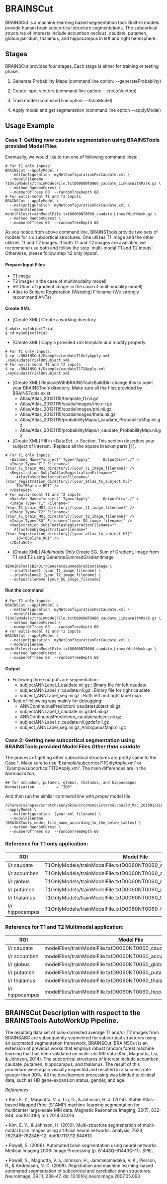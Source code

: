 # BRAINSCut
BRAINSCut is a machine-learning based segmentation tool.
Built-in models provide human brain subcortical structure segmentations.
The subcortical structures of interests include accumben necleus, caudate,
putamen, globus pallidum, thalamus, and hippocampus in left and right hemisphere.

## Stages
BRAINSCut provides four stages. Each stage is either for training or testing phase.

1. Generate Probability Maps (command line option: --generateProbability)

2. Create input vectors (command line option: --createVectors)

3. Train model (command line option: --trainModel)

4. Apply model and get segmentation (command line option --applyModel)

## Usage Example

### Case 1: Getting new caudate segmentation using BRAINSTools provided Model Files
Eventually, we would like to run one of following command lines:
```
# For T1 only inputs:
BRAINSCut --applyModel \
  --netConfiguration  myNetConfigurationForCaudate.xml \
  --modelFilename  T1OnlyModels/trainModelFile.txtD0060NT0060_caudate_LinearWithMask.gz \
  --method RandomForest \
  --numberOfTrees 60  --randomTreeDepth 60
# For multi-modal T1 and T2 inputs
BRAINSCut --applyModel \
  --netConfiguration  myNetConfigurationForCaudate.xml \
  --modelFilename  modelFiles/trainModelFile.txtD0060NT0060_caudate_LinearWithMask.gz \
  --method RandomForest \
  --numberOfTrees 60  --randomTreeDepth 60
```
As you notice from above command line, BRAINSTools provide two sets of models
for six subcortical structures.
One utlizes T1 image and the other utilizes T1 and T2 images.
If both T1 and T2 images are available, we recommend use both and follow the step
'multi-modal T1 and T2 inputs'. Otherwise, please follow step 't2 only inputs'.

#### Prepare Input Files
  * T1 image
  * T2 image (in the case of multimodality model)
  * SG (Sum of gradient image: in the case of multimodality model)
  * Atlas to Subject Registration (Warping) Filename (We strongly recommend ANTs)
#### Create XML
  * [Create XML] Create a working directory
  ```
  $ mkdir mySubjectTrial
  $ cd mySubjectTrial
  ```
  * [Create XML] Copy a provided xml template and modify properly.
  ```
  # For T1 only inputs:
  $ cp ./BRAINSCut/Example/caudateT1OnlyApply.xml ./myCaudateTrialOnSubject.xml
  # For multi-modal T1 and T2 inputs
  $ cp ./BRAINSCut/Example/caudateT1T2Apply.xml ./myCaudateTrialOnSubject.xml
  ```
  * [Create XML] ReplaceWithBRAINSToolsBuildDir: change this to point your BRAINSTools directory.
  Make sure all the files provided by BRAINSTools exist:
    * Atlas/Atlas_20131115/template_t1.nii.gz
    * Atlas/Atlas_20131115/spatialImages/rho.nii.gz
    * Atlas/Atlas_20131115/spatialImages/phi.nii.gz
    * Atlas/Atlas_20131115/spatialImages/theta.nii.gz
    * Atlas/Atlas_20131115/probabilityMaps/l_caudate_ProbabilityMap.nii.gz
    * Atlas/Atlas_20131115/probabilityMaps/r_caudate_ProbabilityMap.nii.gz
  * [Create XML] Fill in \<DataSet...\> Section.
  This section describes your subject of interest. (Replace all the square bracket parts [] ).

  ```
  # For T1 only inputs:
    <DataSet Name="subject" Type="Apply"      OutputDir="./" >
    <Image Type="T1" Filename="[Your_T1_brain_MRI_directory]/[your_T1_image_filename]" />
    <Registration SubjToAtlasRegistrationFilename=""
       AtlasToSubjRegistrationFilename="[Your_registration_directory]/[your_atlas_to_subject.h5]"
       ID="BSpline_ROI" />
    </DataSet>
  # For multi-modal T1 and T2 inputs
    <DataSet Name="subject" Type="Apply"      OutputDir="./" >
    <Image Type="T1" Filename="[Your_T1_brain_MRI_directory]/[your_t1_image_filename]" />
    <Image Type="T2" Filename="[Your_T1_brain_MRI_directory]/[your_t2_image_filename]" />
    <Image Type="SG" Filename="[your_SG_image_filename]" />
    <Registration SubjToAtlasRegistrationFilename=""
      AtlasToSubjRegistrationFilename="[Your_Registration_directory]/[your_atlas_to_subject.h5]"
       ID="BSpline_ROI" />
    </DataSet>
  ```
  
  * [Create XML] *Multimodal Only* Create SG, Sum of Gradient, Image from T1 and T2 using GenerateSummedGradientImage
  ```
  $BRAINSToolsBinDir/GenerateSummedGradientImage \
    --inputVolume1 [your_T1_image_filename] \
    --inputVolume2 [your_T2_image_filename] \
    --outputFileName [your_SG_image_filename]
  ```
#### Run the command
```
# For T1 only inputs:
BRAINSCut --applyModel \
  --netConfiguration  myNetConfigurationForCaudate.xml \
  --modelFilename  T1OnlyModels/trainModelFile.txtD0060NT0060_caudate_LinearWithMask.gz \
  --method RandomForest \
  --numberOfTrees 60  --randomTreeDepth 60
# For multi-modal T1 and T2 inputs
BRAINSCut --applyModel \
  --netConfiguration  myNetConfigurationForCaudate.xml \
  --modelFilename  modelFiles/trainModelFile.txtD0060NT0060_caudate_LinearWithMask.gz \
  --method RandomForest \
  --numberOfTrees 60  --randomTreeDepth 60
```
#### Output
  * Following three outputs are segmentation:
    * subjectANNLabel_l_caudate.nii.gz : Binary file for left caudate
    * subjectANNLabel_r_caudate.nii.gz : Binary file for right caudate
    * subject_ANNLabel_seg.nii.gz : Both left and right label map
  * Rest of following was mainly for debugging:
    * ANNContinuousPredictionl_caudatesubject.nii.gz
    * subjectANNLabel_l_caudate.nii.gzdef.nii.gz
    * ANNContinuousPredictionr_caudatesubject.nii.gz
    * subjectANNLabel_r_caudate.nii.gzdef.nii.gz
    * subject_ANNLabel_seg.nii.gz_AmbiguousMap.nii.gz

### Case 2: Getting new subcortical segmentation using BRAINSTools provided Model Files *Other than caudate*
The process of getting other subcortical structures are pretty same to the Case 1. 
Make sure to use 'Example/subcorticalT1OnlyApply.xml' or  'Example/subcorticalT1T2Apply.xml'. 
The main differences are in the *Normalization*. 
```
## for accumben, putamen, globus, thalamus, and hippocampus
Normalization          = "IQR"
```
And then run the similar commend line with *proper* model file:
```
/Shared/sinapse/scratch/eunyokim/src/NamicExternal/build_Mac_201501/bin/BRAINSCut --applyModel \
  --netConfiguration  [your_xml_filename] \
  --modelFilename  [BRAINSTools_model_file_name_according_to_the_below_tables] \
  --method RandomForest \
  --numberOfTrees 60  --randomTreeDepth 60
```

### Reference for T1 only application:
ROI             | Model File | Normalization
--------------- | ---------- | ------------
l/r caudate     | T1OnlyModels/trainModelFile.txtD0060NT0060_caudate_LinearWithMask.gz | Linear
l/r accumben    | T1OnlyModels/trainModelFile.txtD0060NT0060_accumben.gz | IQR
l/r globus      | T1OnlyModels/trainModelFile.txtD0060NT0060_globus.gz | IQR
l/r putamen     | T1OnlyModels/trainModelFile.txtD0060NT0060_putamen.gz | IQR
l/r thalamus    | T1OnlyModels/trainModelFile.txtD0060NT0060_thalamus.gz | IQR
l/r hippocampus | T1OnlyModels/trainModelFile.txtD0060NT0060_hippocampus.gz | IQR

### Reference for T1 and T2 Multimodal application:
ROI             | Model File | Normalization
--------------- | ---------- | ------------
l/r caudate     | modelFiles/trainModelFile.txtD0060NT0060_caudate_LinearWithMask.gz | Linear
l/r accumben    | modelFiles/trainModelFile.txtD0060NT0060_accumben.gz | IQR
l/r globus      | modelFiles/trainModelFile.txtD0060NT0060_globus.gz | IQR
l/r putamen     | modelFiles/trainModelFile.txtD0060NT0060_putamen.gz | IQR
l/r thalamus    | modelFiles/trainModelFile.txtD0060NT0060_thalamus.gz | IQR
l/r hippocampus | modelFiles/trainModelFile.txtD0060NT0060_hippocampus.gz | IQR


## BRAINSCut Description with respect to the BRAINSTools AutoWorkUp Pipeline.

The resulting data set of bias-corrected average T1 and/or T2 images from BRAINSABC are subsequently segmented for subcortical structures using an automated segmentation framework, BRAINSCut. BRAINSCut is an extension of previous works that employs robust random forest machine learning that has been validated on multi-site MR data (Kim, Magnotta, Liu, & Johnson, 2014). The subcortical structures of interest include accumben, caudate, putamen, hippocampus, and thalamus. The result of this procedure were again visually inspected and resulted in a success rate greater than 90%. All the development processing was blinded to clinical data, such as HD gene-expansion status, gender, and age.

*References*

• Kim, E. Y., Magnotta, V. a, Liu, D., & Johnson, H. J. (2014). Stable Atlas-based Mapped Prior (STAMP) machine-learning segmentation for multicenter large-scale MRI data. Magnetic Resonance Imaging, 32(7), 832–844. doi:10.1016/j.mri.2014.04.016

• Kim, E. Y., & Johnson, H. (2010). Multi-structure segmentation of multi-modal brain images using artificial neural networks. Analysis, 7623, 76234B–76234B–12. doi:10.1117/12.844613

• Powell, S. (2006). Automated brain segmentation using neural networks. Medical Imaging 2006: Image Processing (p. 61443Q–61443Q–11). SPIE.

• Powell, S., Magnotta, V. a, Johnson, H., Jammalamadaka, V. K., Pierson, R., & Andreasen, N. C. (2008). Registration and machine learning-based automated segmentation of subcortical and cerebellar brain structures. NeuroImage, 39(1), 238–47. doi:10.1016/j.neuroimage.2007.05.063
